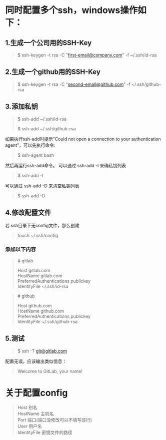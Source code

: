 # 同时配置多个ssh，windows操作如下：
## 1.生成一个公司用的SSH-Key
> $ ssh-keygen -t rsa -C "first-email@company.com” -f ~/.ssh/id-rsa

## 2.生成一个github用的SSH-Key
> $ ssh-keygen -t rsa -C "second-email@github.com” -f ~/.ssh/github-rsa

## 3.添加私钥
> $ ssh-add ~/.ssh/id-rsa
>
> $ ssh-add ~/.ssh/github-rsa

如果执行ssh-add时提示”Could not open a connection to your authentication agent”，可以先执行命令:
> $ ssh-agent bash

然后再运行ssh-add命令。
可以通过 ssh-add -l 来确私钥列表
> $ ssh-add -l

可以通过 ssh-add -D 来清空私钥列表
> $ ssh-add -D

## 4.修改配置文件
若.ssh目录下无config文件，那么创建
> touch ~/.ssh/config 

### 添加以下内容
<blockquote>
# gitlab  

Host gitlab.com  
    HostName gitlab.com  
    PreferredAuthentications publickey  
    IdentityFile ~/.ssh/id-rsa
</blockquote>

<blockquote>
# github  

Host github.com  
    HostName github.com  
    PreferredAuthentications publickey  
    IdentityFile ~/.ssh/github-rsa  
</blockquote>

## 5.测试
> $ ssh -T git@gitlab.com

配置无误，应该输出类似信息：
> Welcome to GitLab, your name!

# 关于配置config
>Host	别名  
>   HostName		主机名  
>   Port			端口(端口没修改可以不填写该行)  
>   User			用户名  
>   IdentityFile	密钥文件的路径  
